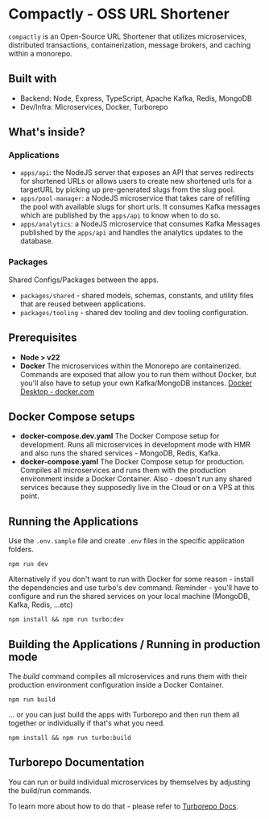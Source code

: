 # Compactly - OSS URL Shortener

`compactly` is an Open-Source URL Shortener that utilizes microservices, distributed transactions, containerization, message brokers, and caching within a monorepo.

## Built with

- Backend: Node, Express, TypeScript, Apache Kafka, Redis, MongoDB
- Dev/Infra: Microservices, Docker, Turborepo

## What's inside?

### Applications

- `apps/api`: the NodeJS server that exposes an API that serves redirects for shortened URLs or allows users to create new shortened urls for a targetURL by picking up pre-generated slugs from the slug pool.
- `apps/pool-manager`: a NodeJS microservice that takes care of refilling the pool with available slugs for short urls. It consumes Kafka messages which are published by the `apps/api` to know when to do so.
- `apps/analytics`: a NodeJS microservice that consumes Kafka Messages published by the `apps/api` and handles the analytics updates to the database.

### Packages

Shared Configs/Packages between the apps.

- `packages/shared` - shared models, schemas, constants, and utility files that are reused between applications.
- `packages/tooling` - shared dev tooling and dev tooling configuration.

## Prerequisites

- **Node > v22**
- **Docker**
  The microservices within the Monorepo are containerized. Commands are exposed that allow you to run them without Docker, but you'll also have to setup your own Kafka/MongoDB instances.
  [Docker Desktop - docker.com](https://www.docker.com/products/docker-desktop/)

## Docker Compose setups

- **docker-compose.dev.yaml**
  The Docker Compose setup for development.
  Runs all microservices in development mode with HMR and also runs the shared services - MongoDB, Redis, Kafka.
- **docker-compose.yaml**
  The Docker Compose setup for production.
  Compiles all microservices and runs them with the production environment inside a Docker Container. Also - doesn't run any shared services because they supposedly live in the Cloud or on a VPS at this point.

## Running the Applications

Use the `.env.sample` file and create `.env` files in the specific application folders.

```
npm run dev
```

Alternatively if you don't want to run with Docker for some reason - install the dependencies and use turbo's dev command. Reminder - you'll have to configure and run the shared services on your local machine (MongoDB, Kafka, Redis, ...etc)

```
npm install && npm run turbo:dev
```

## Building the Applications / Running in production mode

The _build_ command compiles all microservices and runs them with their production environment configuration inside a Docker Container.

```
npm run build
```

... or you can just build the apps with Turborepo and then run them all together or individually if that's what you need.

```
npm install && npm run turbo:build
```

## Turborepo Documentation

You can run or build individual microservices by themselves by adjusting the build/run commands.

To learn more about how to do that - please refer to [Turborepo Docs](https://turborepo.com/docs).
